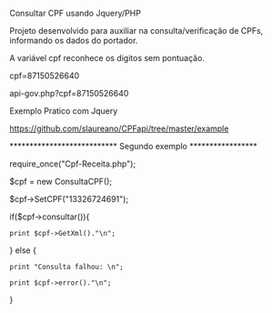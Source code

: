 Consultar CPF usando Jquery/PHP

Projeto desenvolvido para auxiliar na consulta/verificação de CPFs, informando os dados do portador.

A variável cpf reconhece os digitos sem pontuação.

cpf=87150526640

api-gov.php?cpf=87150526640

Exemplo Pratico com Jquery

https://github.com/slaureano/CPFapi/tree/master/example


*************************** Segundo exemplo *****************

require_once("Cpf-Receita.php");

$cpf = new ConsultaCPF();

$cpf->SetCPF("13326724691");

if($cpf->consultar()){

	print $cpf->GetXml()."\n";
	
} else {

	print "Consulta falhou: \n";
	
	print $cpf->error()."\n";
	
}

